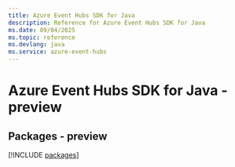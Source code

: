 ```yaml
---
title: Azure Event Hubs SDK for Java
description: Reference for Azure Event Hubs SDK for Java
ms.date: 09/04/2025
ms.topic: reference
ms.devlang: java
ms.service: azure-event-hubs
---
```

# Azure Event Hubs SDK for Java - preview
## Packages - preview
[!INCLUDE [packages](event-hubs-index.md)]
